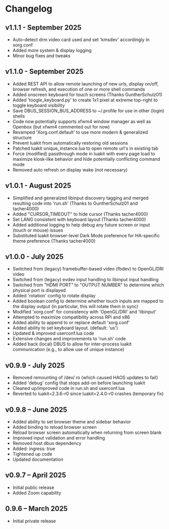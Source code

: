 # Changelog

## v1.1.1 - September 2025

- Auto-detect drm video card used and set 'kmsdev' accordingly in xorg.conf
- Added more system & display logging
- Minor bug fixes and tweaks

## v1.1.0 - September 2025

- Added REST API to allow remote launching of new urls, display on/off,
  browser refresh, and execution of one or more shell commands
- Added onscreen keyboard for touch screens (Thanks GuntherSchulz01)
- Added 'toogle_keyboard.py' to create 1x1 pixel at extreme top-right to
  toggle keyboard visibility
- Save DBUS_SESSION_BUS_ADDRESS to ~/.profile for use in other (login)
  shells
- Code now potentially supports xfwm4 window manager as well as Openbox
  (but xfwm4 commented out for now)
- Revamped 'Xorg.conf.default' to use more modern & generalized structure
- Prevent luakit from automatically restoring old sessions
- Patched luakit unique_instance.lua to open remote url's in existing tab
- Force (modified) passthrough mode in luakit with every page load to
  maximize kiosk-like behavior and hide potentially conflicting command
  mode
- Removed auto refresh on display wake (not necessary)

## v1.0.1 - August 2025

- Simplified and generalzed libinput discovery tagging and merged resulting
  code into 'run.sh' (Thanks to GuntherSchulz01 and tacher4000)
- Added "CURSOR_TIMEOUT" to hide cursor (Thanks tacher4000)
- Set LANG consistent with keyboard layout (Thanks tacher4000)
- Added additional logging to help debug any future screen or input (touch
  or mouse) issues
- Substituted luakit browser-level Dark Mode preference for HA-specific
  theme preference (Thanks tacher4000)

## v1.0.0 - July 2025

- Switched from (legacy) framebuffer-based video (fbdev) to OpenGL/DRI
  video
- Switched from (legacy) evdev input handling to libinput input handling
- Switched from "HDMI PORT" to "OUTPUT NUMBER" to determine which physical
  port is displayed
- Added 'rotation' config to rotate display
- Added boolean config to determine whether touch inputs are mapped to the
  display output (in particular, this will rotate them in sync)
- Modified 'xorg.conf' for consistency with 'OpenGL/DRI' and 'libinput'
- Attempted to maximize compatibility across RPi and x86
- Added ability to append to or replace default 'xorg.conf'
- Added ability to set keyboard layout. (default: 'us')
- Updated & improved userconf.lua code
- Extensive changes and improvements to 'run.sh' code
- Added back (local) DBUS to allow for inter-process luakit communication
  (e.g., to allow use of unique instance)

## v0.9.9 - July 2025

- Removed remounting of /dev/ ro (which caused HAOS updates to fail)
- Added 'debug' config that stops add-on before launching luakit
- Cleaned up/improved code in run.sh and userconf.lua
- Reverted to luakit=2.3.6-r0 since luakit=2.4.0-r0 crashes (temporary fix)

## v0.9.8 – June 2025

- Added ability to set browser theme and sidebar behavior
- Added <Control-r> binding to reload browser screen
- Reload browser screen automatically when returning from screen blank
- Improved input validation and error handling
- Removed host dbus dependency
- Added: ingress: true
- Tightened up code
- Updated documentation

## v0.9.7 – April 2025

- Initial public release
- Added Zoom capability

## 0.9.6 – March 2025

- Initial private release
